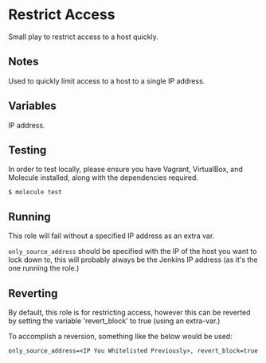 Restrict Access
=====================

Small play to restrict access to a host quickly.

Notes
-----

Used to quickly limit access to a host to a single IP address.

Variables
---------

IP address.

Testing
-------

In order to test locally, please ensure you have Vagrant, VirtualBox, and 
Molecule installed, along with the dependencies required.
```
$ molecule test
```

Running
-------

This role will fail without a specified IP address as an extra var.

`only_source_address` should be specified with the IP of the host you want
to lock down to, this will probably always be the Jenkins IP address (as it's
the one running the role.)

Reverting
---------

By default, this role is for restricting access, however this can be reverted
by setting the variable 'revert_block' to true (using an extra-var.)

To accomplish a reversion, something like the below would be used:

```
only_source_address=<IP You Whitelisted Previously>, revert_block=true
```
